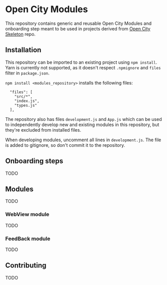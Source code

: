 # Open City Modules

This repository contains generic and reusable Open City Modules and onboarding step meant to be used in projects derived from [Open City Skeleton](https://github.com/haltu/open-city-skeleton) repo.


## Installation

This repository can be imported to an existing project using `npm install`. 
Yarn is currently not supported, as it doesn't respect `.npmignore` and `files`
filter in `package.json`. 

`npm install <modules_repository>` installs the following files:

```
  "files": [
    "src/*",
    "index.js",
    "types.js"
  ],
```

The repository also has files `development.js` and `App.js` which can be used to 
independently develop new and existing modules in this repository, but they're excluded
from installed files.

When developing modules, uncomment all lines in `development.js`. The file is added to gitignore, so don't commit it to the repository.


## Onboarding steps
TODO


## Modules
TODO


### WebView module
TODO


### FeedBack module
TODO


## Contributing
TODO
